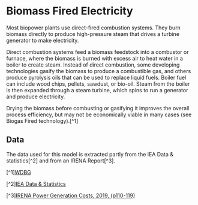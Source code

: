 # Biomass Fired Electricity

Most biopower plants use direct-fired combustion systems. They burn biomass directly to produce high-pressure steam 
that drives a turbine generator to make electricity.

Direct combustion systems feed a biomass feedstock into a combustor or furnace, where the biomass is burned with excess
air to heat water in a boiler to create steam. Instead of direct combustion, some developing technologies gasify
the biomass to produce a combustible gas, and others produce pyrolysis oils that can be used to replace liquid fuels. 
Boiler fuel can include wood chips, pellets, sawdust, or bio-oil. Steam from the boiler is then expanded through a 
steam turbine, which spins to run a generator and produce electricity.

Drying the biomass before combusting or gasifying it improves the overall process efficiency, 
but may not be economically viable in many cases (see Biogas Fired technology).[^1]

## Data
The data used for this model is extracted partly from the IEA Data & statistics[^2] and from an IRENA Report[^3]. 

[^1][WDBG](https://www.wbdg.org/resources/biomass-electricity-generation)

[^2][IEA Data & Statistics](https://www.iea.org/data-and-statistics/data-tables?country=WORLD&energy=Renewables%20%26%20waste&year=2019)

[^3][IRENA Power Generation Costs, 2019, (p110-119)](https://www.irena.org/-/media/Files/IRENA/Agency/Publication/2020/Jun/IRENA_Power_Generation_Costs_2019.pdf)
